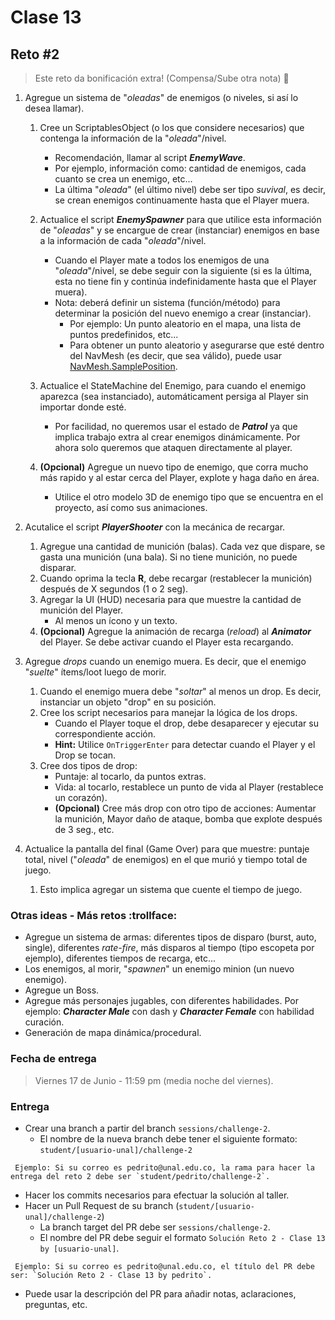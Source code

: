 # Clase 13

## Reto #2

> Este reto da bonificación extra! (Compensa/Sube otra nota) :gift:

1. Agregue un sistema de "*oleadas*" de enemigos (o niveles, si así lo desea llamar).
  
    1. Cree un ScriptablesObject (o los que considere necesarios) que contenga la información de la "*oleada*"/nivel.
        - Recomendación, llamar al script ***EnemyWave***.
        - Por ejemplo, información como: cantidad de enemigos, cada cuanto se crea un enemigo, etc...
        - La última "*oleada*" (el último nivel) debe ser tipo *suvival*, es decir, se crean enemigos continuamente hasta que el Player muera.
  
    2. Actualice el script ***EnemySpawner*** para que utilice esta información de "*oleadas*" y se encargue de crear (instanciar) enemigos en base a la información de cada "*oleada*"/nivel.
        - Cuando el Player mate a todos los enemigos de una "*oleada*"/nivel, se debe seguir con la siguiente (si es la última, esta no tiene fin y continúa indefinidamente hasta que el Player muera).
        - Nota: deberá definir un sistema (función/método) para determinar la posición del nuevo enemigo a crear (instanciar).
            - Por ejemplo: Un punto aleatorio en el mapa, una lista de puntos predefinidos, etc...
            - Para obtener un punto aleatorio y asegurarse que esté dentro del NavMesh (es decir, que sea válido), puede usar [NavMesh.SamplePosition](https://docs.unity3d.com/ScriptReference/AI.NavMesh.SamplePosition.html).
    
    3. Actualice el StateMachine del Enemigo, para cuando el enemigo aparezca (sea instanciado), automáticament persiga al Player sin importar donde esté.
        - Por facilidad, no queremos usar el estado de ***Patrol*** ya que implica trabajo extra al crear enemigos dinámicamente. Por ahora solo queremos que ataquen directamente al player.
    
    4. **(Opcional)** Agregue un nuevo tipo de enemigo, que corra mucho más rapido y al estar cerca del Player, explote y haga daño en área.
        - Utilice el otro modelo 3D de enemigo tipo que se encuentra en el proyecto, así como sus animaciones.


2. Acutalice el script ***PlayerShooter*** con la mecánica de recargar.
    1. Agregue una cantidad de munición (balas). Cada vez que dispare, se gasta una munición (una bala). Si no tiene munición, no puede disparar.
    2. Cuando oprima la tecla **R**, debe recargar (restablecer la munición) después de X segundos (1 o 2 seg).
    3. Agregar la UI (HUD) necesaria para que muestre la cantidad de munición del Player.
        - Al menos un ícono y un texto.
    4. **(Opcional)** Agregue la animación de recarga (*reload*) al ***Animator*** del Player. Se debe activar cuando el Player esta recargando.

3. Agregue *drops* cuando un enemigo muera. Es decir, que el enemigo "*suelte*" ítems/loot luego de morir.
    1. Cuando el enemigo muera debe "*soltar*" al menos un drop. Es decir, instanciar un objeto "drop" en su posición.
    2. Cree los script necesarios para manejar la lógica de los drops. 
        - Cuando el Player toque el drop, debe desaparecer y ejecutar su correspondiente acción.
        - **Hint:** Utilice `OnTriggerEnter` para detectar cuando el Player y el Drop se tocan.
    3. Cree dos tipos de drop:
        - Puntaje: al tocarlo, da puntos extras.
        - Vida: al tocarlo, restablece un punto de vida al Player (restablece un corazón).
        - **(Opcional)** Cree más drop con otro tipo de acciones: Aumentar la munición, Mayor daño de ataque, bomba que explote después de 3 seg., etc.

4. Actualice la pantalla del final (Game Over) para que muestre: puntaje total, nivel ("*oleada*" de enemigos) en el que murió y tiempo total de juego.
    1. Esto implica agregar un sistema que cuente el tiempo de juego.


### Otras ideas - Más retos :trollface:

- Agregue un sistema de armas: diferentes tipos de disparo (burst, auto, single), diferentes *rate-fire*, más disparos al tiempo (tipo escopeta por ejemplo), diferentes tiempos de recarga, etc...
- Los enemigos, al morir, "*spawnen*" un enemigo minion (un nuevo enemigo).
- Agregue un Boss.
- Agregue más personajes jugables, con diferentes habilidades. Por ejemplo: ***Character Male*** con dash y ***Character Female*** con habilidad curación.
- Generación de mapa dinámica/procedural.

### Fecha de entrega
> Viernes 17 de Junio - 11:59 pm (media noche del viernes).

### Entrega
- Crear una branch a partir del branch `sessions/challenge-2`.
  - El nombre de la nueva branch debe tener el siguiente formato: `student/[usuario-unal]/challenge-2`
```
 Ejemplo: Si su correo es pedrito@unal.edu.co, la rama para hacer la entrega del reto 2 debe ser `student/pedrito/challenge-2`.
```
- Hacer los commits necesarios para efectuar la solución al taller.
- Hacer un Pull Request de su branch (`student/[usuario-unal]/challenge-2`)
  - La branch target del PR debe ser `sessions/challenge-2`.
  - El nombre del PR debe seguir el formato `Solución Reto 2 - Clase 13  by [usuario-unal]`. 
```
 Ejemplo: Si su correo es pedrito@unal.edu.co, el título del PR debe ser: `Solución Reto 2 - Clase 13 by pedrito`.
```
  - Puede usar la descripción del PR para añadir notas, aclaraciones, preguntas, etc.